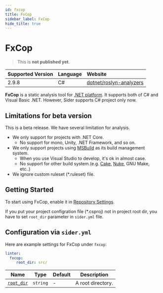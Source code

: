 ```yaml
---
id: fxcop
title: FxCop
sidebar_label: FxCop
hide_title: true
---
```


# FxCop

> This is **not published yet**.

| Supported Version | Language             | Website                  |
| :---------------- | :------------------- | :----------------------- |
| 2.9.8             | C#                   | [dotnet/roslyn-analyzers](https://github.com/dotnet/roslyn-analyzers#microsoftcodeanalysisfxcopanalyzers) |

**FxCop** is a static analysis tool for [.NET  platform](https://dotnet.microsoft.com/). It supports both of C# and Visual Basic .NET. However, Sider supports C# project only now.

## Limitations for beta version
This is a beta release. We have several limitation for analysis.
* We only support for projects with .NET Core.
  * No support for mono, Unity, .NET Framework, and so on.
* We only support projects using [MSBuild](https://docs.microsoft.com/en-us/visualstudio/msbuild/msbuild) as its build management system.
  * When you use Visual Studio to develop, it's ok in almost case.
  * No support for other build system.(e.g. [Cake](https://cakebuild.net/), [Nuke](https://nuke.build/), GNU Make, etc..) 
* We ignore custom ruleset (*.ruleset) file.

## Getting Started

To start using FxCop, enable it in [Repository Settings](../../getting-started/repository-settings.md).

If you put your project configration file (*.csproj) not in project root dir, you have to set `root_dir` parameter in `sider.yml` file.

## Configuration via `sider.yml`

Here are example settings for FxCop under `fxcop`:

```yaml
linter:
  fxcop:
     root_dir: src/
```

| Name                                                                        | Type     | Default | Description       |
| --------------------------------------------------------------------------- | -------- | ------- | ----------------- |
| [`root_dir`](../../getting-started/custom-configuration.md#root_dir-option) | `string` | -       | A root directory. |

